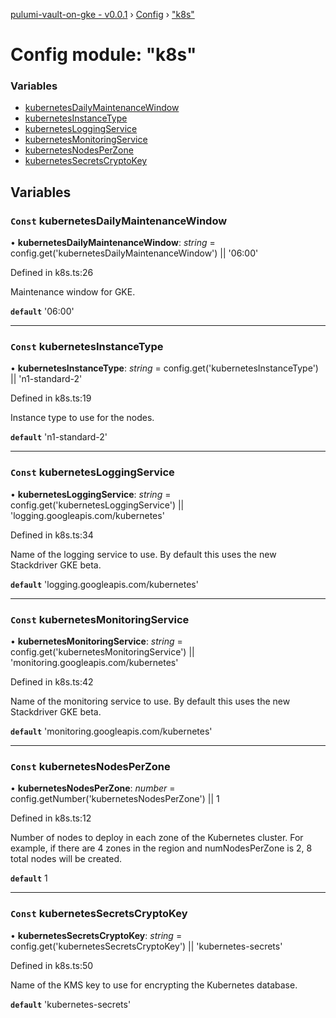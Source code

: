 [pulumi-vault-on-gke - v0.0.1](../../README.md) › [Config](../README.md) › ["k8s"](_k8s_.md)

# Config module: "k8s"

### Variables

* [kubernetesDailyMaintenanceWindow](_k8s_.md#const-kubernetesdailymaintenancewindow)
* [kubernetesInstanceType](_k8s_.md#const-kubernetesinstancetype)
* [kubernetesLoggingService](_k8s_.md#const-kubernetesloggingservice)
* [kubernetesMonitoringService](_k8s_.md#const-kubernetesmonitoringservice)
* [kubernetesNodesPerZone](_k8s_.md#const-kubernetesnodesperzone)
* [kubernetesSecretsCryptoKey](_k8s_.md#const-kubernetessecretscryptokey)

## Variables

### `Const` kubernetesDailyMaintenanceWindow

• **kubernetesDailyMaintenanceWindow**: *string* = config.get('kubernetesDailyMaintenanceWindow') || '06:00'

Defined in k8s.ts:26

Maintenance window for GKE.

**`default`** '06:00'

___

### `Const` kubernetesInstanceType

• **kubernetesInstanceType**: *string* = config.get('kubernetesInstanceType') || 'n1-standard-2'

Defined in k8s.ts:19

Instance type to use for the nodes.

**`default`** 'n1-standard-2'

___

### `Const` kubernetesLoggingService

• **kubernetesLoggingService**: *string* = config.get('kubernetesLoggingService') || 'logging.googleapis.com/kubernetes'

Defined in k8s.ts:34

Name of the logging service to use. By default this uses
the new Stackdriver GKE beta.

**`default`** 'logging.googleapis.com/kubernetes'

___

### `Const` kubernetesMonitoringService

• **kubernetesMonitoringService**: *string* = config.get('kubernetesMonitoringService') ||
  'monitoring.googleapis.com/kubernetes'

Defined in k8s.ts:42

Name of the monitoring service to use. By default this uses
the new Stackdriver GKE beta.

**`default`** 'monitoring.googleapis.com/kubernetes'

___

### `Const` kubernetesNodesPerZone

• **kubernetesNodesPerZone**: *number* = config.getNumber('kubernetesNodesPerZone') || 1

Defined in k8s.ts:12

Number of nodes to deploy in each zone of the Kubernetes cluster.
For example, if there are 4 zones in the region and numNodesPerZone is 2,
8 total nodes will be created.

**`default`** 1

___

### `Const` kubernetesSecretsCryptoKey

• **kubernetesSecretsCryptoKey**: *string* = config.get('kubernetesSecretsCryptoKey') || 'kubernetes-secrets'

Defined in k8s.ts:50

Name of the KMS key to use for encrypting the Kubernetes database.

**`default`** 'kubernetes-secrets'
